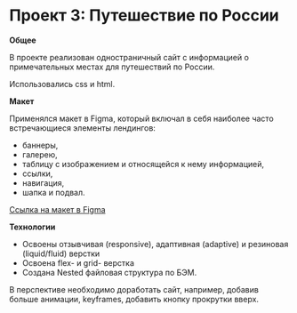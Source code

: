 # Проект 3: Путешествие по России

**Общее**

В проекте реализован одностраничный сайт с информацией о
примечательных местах для путешествий по России.

Использовались css и html.

**Макет**

Применялся макет в Figma, который включал в себя наиболее
часто встречающиеся элементы лендингов:
* баннеры,
* галерею,
* таблицу с изображением и относящейся к нему информацией,
* ссылки,
* навигация,
* шапка и подвал.

[Ссылка на макет в Figma](https://www.figma.com/file/OyRWEjU6wBwRe1hapzQoLx/Sprint-3%3A-Russia-%2F-desktop-%2B-mobile?node-id=28503%3A0)

**Технологии**

* Освоены отзывчивая (responsive), адаптивная (adaptive) и
резиновая (liquid/fluid) верстки
* Освоена flex- и grid- верстка
* Создана Nested файловая структура по БЭМ.

В перспективе необходимо доработать сайт, например, добавив больше анимации,
keyframes, добавить кнопку прокрутки вверх.
